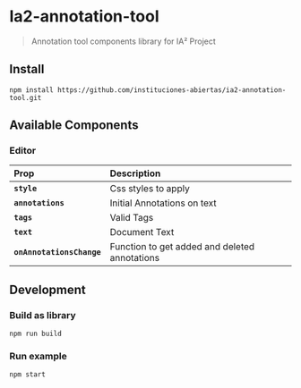 # Ia2-annotation-tool
> Annotation tool components library for IA² Project

## Install
`npm install https://github.com/instituciones-abiertas/ia2-annotation-tool.git`

## Available Components

### Editor

| Prop | Description |
:------------ |:---------------|
| **`style`** | Css styles to apply |
| **`annotations`** | Initial Annotations on text |
| **`tags`** | Valid Tags  |
| **`text`** | Document Text  |
| **`onAnnotationsChange`** | Function to get added and deleted annotations |

## Development

### Build as library
`npm run build`

### Run example
`npm start`

